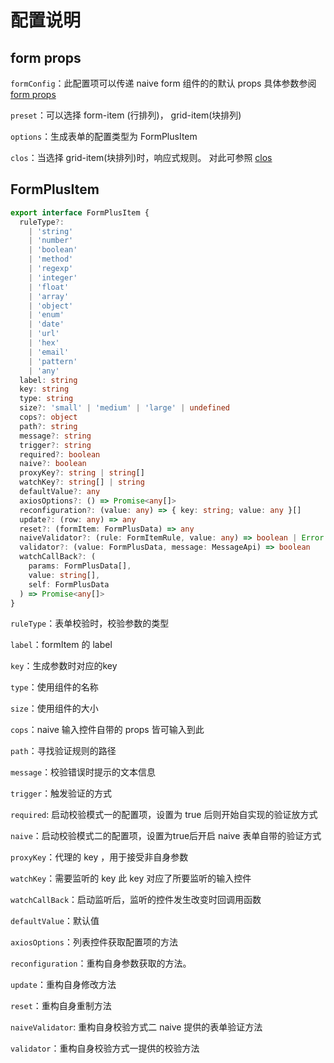 # 配置说明

## form props

`formConfig`：此配置项可以传递 naive form 组件的的默认 props 具体参数参阅 [form props](https://www.naiveui.com/zh-CN/os-theme/components/form#API)

`preset`：可以选择 form-item (行排列)， grid-item(块排列)

`options`：生成表单的配置类型为 FormPlusItem

`clos`：当选择 grid-item(块排列)时，响应式规则。 对此可参照 [clos](https://www.naiveui.com/zh-CN/os-theme/components/grid)

## FormPlusItem

``` ts
export interface FormPlusItem {
  ruleType?:
    | 'string'
    | 'number'
    | 'boolean'
    | 'method'
    | 'regexp'
    | 'integer'
    | 'float'
    | 'array'
    | 'object'
    | 'enum'
    | 'date'
    | 'url'
    | 'hex'
    | 'email'
    | 'pattern'
    | 'any'
  label: string
  key: string
  type: string
  size?: 'small' | 'medium' | 'large' | undefined
  cops?: object
  path?: string
  message?: string
  trigger?: string
  required?: boolean
  naive?: boolean
  proxyKey?: string | string[]
  watchKey?: string[] | string
  defaultValue?: any
  axiosOptions?: () => Promise<any[]>
  reconfiguration?: (value: any) => { key: string; value: any }[]
  update?: (row: any) => any
  reset?: (formItem: FormPlusData) => any
  naiveValidator?: (rule: FormItemRule, value: any) => boolean | Error
  validator?: (value: FormPlusData, message: MessageApi) => boolean
  watchCallBack?: (
    params: FormPlusData[],
    value: string[],
    self: FormPlusData
  ) => Promise<any[]>
}
```

`ruleType`：表单校验时，校验参数的类型

`label`：formItem 的 label

`key`：生成参数时对应的key

`type`：使用组件的名称

`size`：使用组件的大小

`cops`：naive 输入控件自带的 props 皆可输入到此

`path`：寻找验证规则的路径

`message`：校验错误时提示的文本信息

`trigger`：触发验证的方式

`required`: 启动校验模式一的配置项，设置为 true 后则开始自实现的验证放方式

`naive`：启动校验模式二的配置项，设置为true后开启 naive 表单自带的验证方式

`proxyKey`：代理的 key ，用于接受非自身参数

`watchKey`：需要监听的 key 此 key 对应了所要监听的输入控件

`watchCallBack`：启动监听后，监听的控件发生改变时回调用函数

`defaultValue`：默认值

`axiosOptions`：列表控件获取配置项的方法

`reconfiguration`：重构自身参数获取的方法。

`update`：重构自身修改方法

`reset`：重构自身重制方法

`naiveValidator`: 重构自身校验方式二 naive 提供的表单验证方法

`validator`：重构自身校验方式一提供的校验方法
